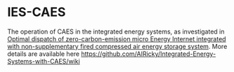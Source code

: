 # IES-CAES
The operation of CAES in the integrated energy systems, as investigated in [Optimal dispatch of zero-carbon-emission micro Energy Internet integrated with non-supplementary fired compressed air energy storage system](https://link.springer.com/article/10.1007/s40565-016-0241-4). More details are available here https://github.com/AIRicky/Integrated-Energy-Systems-with-CAES/wiki
